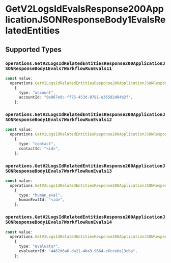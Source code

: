 # GetV2LogsIdEvalsResponse200ApplicationJSONResponseBody1EvalsRelatedEntities


## Supported Types

### `operations.GetV2LogsIdRelatedEntitiesResponse200ApplicationJSONResponseBody1Evals7WorkflowRunEvals11`

```typescript
const value:
  operations.GetV2LogsIdRelatedEntitiesResponse200ApplicationJSONResponseBody1Evals7WorkflowRunEvals11 =
    {
      type: "account",
      accountId: "0e967e9c-ff75-453d-8781-e365d2d84b2f",
    };
```

### `operations.GetV2LogsIdRelatedEntitiesResponse200ApplicationJSONResponseBody1Evals7WorkflowRunEvals12`

```typescript
const value:
  operations.GetV2LogsIdRelatedEntitiesResponse200ApplicationJSONResponseBody1Evals7WorkflowRunEvals12 =
    {
      type: "contact",
      contactId: "<id>",
    };
```

### `operations.GetV2LogsIdRelatedEntitiesResponse200ApplicationJSONResponseBody1Evals7WorkflowRunEvals13`

```typescript
const value:
  operations.GetV2LogsIdRelatedEntitiesResponse200ApplicationJSONResponseBody1Evals7WorkflowRunEvals13 =
    {
      type: "human_eval",
      humanEvalId: "<id>",
    };
```

### `operations.GetV2LogsIdRelatedEntitiesResponse200ApplicationJSONResponseBody1Evals7WorkflowRunEvals14`

```typescript
const value:
  operations.GetV2LogsIdRelatedEntitiesResponse200ApplicationJSONResponseBody1Evals7WorkflowRunEvals14 =
    {
      type: "evaluator",
      evaluatorId: "4462d6a6-da21-4ba3-9664-e6cce0a13cba",
    };
```

